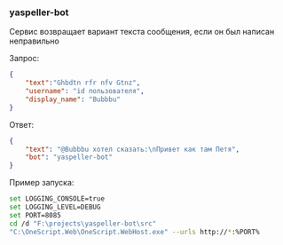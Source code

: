 
### yaspeller-bot

Сервис возвращает вариант текста сообщения, если он был написан неправильно

Запрос:
```json
{
    "text":"Ghbdtn rfr nfv Gtnz", 
    "username": "id пользователя", 
    "display_name": "Bubbbu"	
}
```

Ответ:
```json
{
    "text": "@Bubbbu хотел сказать:\nПривет как там Петя",
    "bot": "yaspeller-bot"
}
```

Пример запуска:
```bash
set LOGGING_CONSOLE=true
set LOGGING_LEVEL=DEBUG
set PORT=8085
cd /d "F:\projects\yaspeller-bot\src"
"C:\OneScript.Web\OneScript.WebHost.exe" --urls http://*:%PORT%
```
